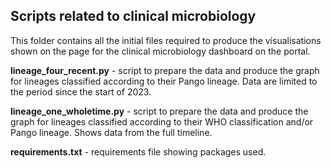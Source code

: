 ## Scripts related to clinical microbiology

This folder contains all the initial files required to produce the visualisations shown on the page for the clinical microbiology dashboard on the portal.

**lineage_four_recent.py** - script to prepare the data and produce the graph for lineages classified according to their Pango lineage. Data are limited to the period since the start of 2023.

**lineage_one_wholetime.py** - script to prepare the data and produce the graph for lineages classified according to their WHO classification and/or Pango lineage. Shows data from the full timeline.

**requirements.txt** - requirements file showing packages used.
